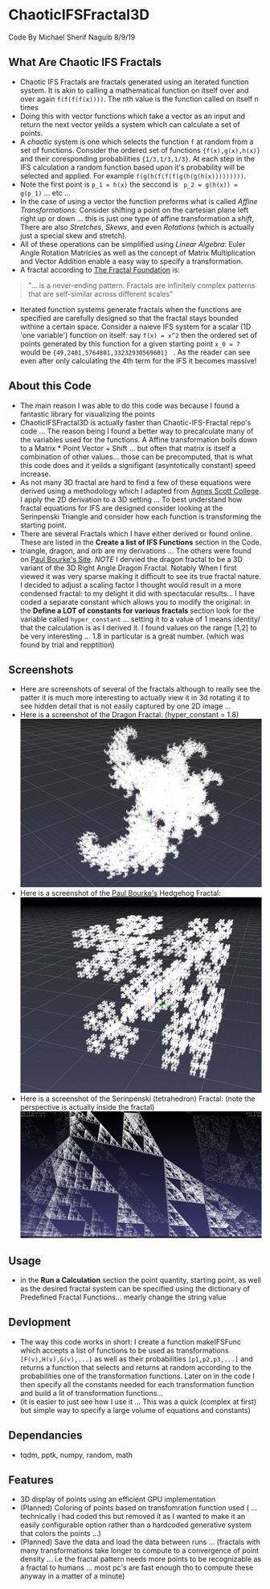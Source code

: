 # ChaoticIFSFractal3D
Code By Michael Sherif Naguib 8/9/19
## What Are Chaotic IFS Fractals
- Chaotic IFS Fractals are fractals generated using an iterated function system. It is akin to calling a mathematical function on
 itself over and over again ```f(f(f(f(x))))```. The nth value is the function called on itself n times
- Doing this with vector functions which take a vector as an input and return the next vector 
 yeilds a system which can calculate a set of points. 
- A *chaotic* system is one which selects the function ```f``` at random from a set of functions.
 Consider the ordered set of functions ```{f(x),g(x),h(x)}``` and their coresponding probabilities ```{1/3,1/3,1/3}```. At each step 
 in the IFS calculation a random function based upon it's probability will be selected and applied. For example ```f(g(h(f(f(f(g(h(g(h(x)))))))))```. 
- Note the first point is ```p_1 = h(x)``` the seccond is ``` p_2 = g(h(x)) = g(p_1)``` ... etc ... 
- In the case of using a vector the function preforms what is called *Affine Transformations*: Consider shifting a point on the cartesian plane
left right up or down ... this is just one type of affine transformation a *shift*, There are also *Stretches*, *Skews*, and even *Rotations* (which is actually just a special skew and stretch).
- All of these operations can be simplified using *Linear Algebra*: Euler Angle Rotation Matricies as well as the concept of Matrix Multiplication and Vector
Addition enable a easy way to specify a transformation.
- A fractal according to [The Fractal Foundation](https://fractalfoundation.org/resources/what-are-fractals/) is: 
> "... is a never-ending pattern. Fractals are infinitely complex patterns that are self-similar across different scales"
- Iterated function systems generate fractals when the functions are specified are carefully designed so that the fractal stays bounded withine
a certain space. Consider a naieve IFS system for a scalar (1D 'one variable') function on itself: say ```f(x) = x^2``` then the ordered set of points 
generated by this function for a given starting point ```x_0 = 7``` would be ```{49,2401,5764801,33232930569601} ``` . As the reader can see even after only calculating the 4th term for the IFS it becomes massive! 
## About this Code
- The main reason I was able to do this code was because I found a fantastic library for visualizing the points
- ChaoticIFSFractal3D is actually faster than Chaotic-IFS-Fractal repo's code ... The reason being I found a better way to precalculate many of the variables 
used for the functions. A Affine transformation boils down to a Matrix * Point Vector  + Shift ... but often that matrix is itself a combination of other values... those can be precomputed, that is what this code does and it yeilds a signifigant (asyntotically constant) speed increase.
- As not many 3D fractal are hard to find a few of these equations were derived using a methodology which I adapted from 
[Agnes Scott College](http://larryriddle.agnesscott.org/ifs/heighway/goldenDragon.htm). I apply the 2D derivation to a 3D setting ... To best understand how 
fractal equations for IFS are designed consider looking at the Serinpenski Triangle and consider how each function is transforming the starting point.
- There are several Fractals which I have either derived or found online. These are listed in the **Create a list of IFS Functions** section in the Code.
- triangle, dragon, and orb are my derivations ... The others were found on [Paul Bourke's Site](http://paulbourke.net/fractals/ifs/). *NOTE* I dervied the dragon fractal to be a 3D variant of the 3D Right Angle Dragon Fractal. Notably When I first viewed it was very sparse making it difficult to see its true
fractal nature. I decided to adjust a scaling factor I thought would result in a more condensed fractal: to my delight it did with spectacular results...
I have coded a separate constant which allows you to modify the original: in the **Define a LOT of constants for various fractals** section look for the
variable called ```hyper_constant``` ... setting it to a value of 1 means identity/ that the calculation is as I derived it. I found values on the range [1,2] to be very interesting ... 1.8 in particular is a great number. (which was found by trial and repptition)
## Screenshots
- Here are screenshots of several of the fractals although to really see the patter it is much more interesting to actually view it in 3d rotating it to see
hidden detail that is not easily captured by one 2D image ... 
- Here is a screenshot of the Dragon Fractal: (hyper_constant = 1.8) 
![Dragon Fractal](https://raw.githubusercontent.com/Michael-Naguib/ChaoticIFSFractal3D/master/dragon_hc1.8_.PNG "Dragon")
- Here is a screenshot of the [Paul Bourke's](http://paulbourke.net/fractals/ifs/) Hedgehog Fractal: 
![Hedgehog Fractal](https://raw.githubusercontent.com/Michael-Naguib/ChaoticIFSFractal3D/master/hedgehog.PNG "Hedgehog")
- Here is a screenshot of the Serinpenski (tetrahedron) Fractal: (note the perspective is actually inside the fractal)
![Triangle Fractal](https://raw.githubusercontent.com/Michael-Naguib/ChaoticIFSFractal3D/master/triangle_inside.PNG "Triangle")

## Usage
- in the **Run a Calculation** section the point quantity, starting point, as well as the desired fractal system can be specified using the dictionary of Predefined Fractal Functions... mearly change the string value 
## Devlopment
- The way this code works in short:  I create a function makeIFSFunc which accepts a list of functions to be used as transformations ```[F(v),H(v),G(v),...]``` as well as their probabilities ```[p1,p2,p3,...]``` and returns a function that selects and returns at random according to the probabilities one of the transformation functions. Later on in the code I then specify all the constants needed for each transformation function and build a lit of transformation functions... 
- (it is easier to just see how I use it ... This was a quick (complex at first) but simple way to specify a large volume of equations and constants)
## Dependancies
- tqdm, pptk, numpy, random, math
## Features
- 3D display of points using an efficient GPU implementation
- (Planned) Coloring of points based on transfomration function used ( ... technically i had coded this but removed it as I wanted to make it an easily configurable option rather than a hardcoded generative system that colors the points ...)
- (Planned) Save the data and load the data between runs ... (fractals with many transformations take longer to compute to a convergence of point density ... i.e the fractal pattern needs more points to be recognizable as a fractal to humans ... most pc's are fast enough tho to compute these anyway in a matter of a minute)


